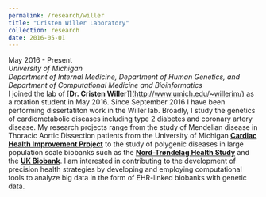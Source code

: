 ```yaml
---
permalink: /research/willer
title: "Cristen Willer Laboratory"
collection: research
date: 2016-05-01
---
```


May 2016 - Present  
*University of Michigan*  
*Department of Internal Medicine, Department of Human Genetics, and Department of Computational Medicine and Bioinformatics*  
I joined the lab of [**Dr. Cristen Willer**]](http://www.umich.edu/~willerim/) as a rotation student in May 2016. Since September 2016 I have been performing dissertatiton work in the Willer lab. Broadly, I study the genetics of cardiometabolic diseases including type 2 diabetes and coronary artery disease. My research projects range from the study of Mendelian disease in Thoracic Aortic Dissection patients from the University of Michigan [**Cardiac Health Improvement Project**](https://www.umcvc.org/cardiovascular-health-improvement-project-chip-study) to the study of polygenic diseases in large population scale biobanks such as the [**Nord-Trøndelag Health Study**](https://www.ntnu.edu/hunt) and the [**UK Biobank**](https://www.ukbiobank.ac.uk). I am interested in contributing to the development of precision health strategies by developing and employing computational tools to analyze big data in the form of EHR-linked biobanks with genetic data. 
